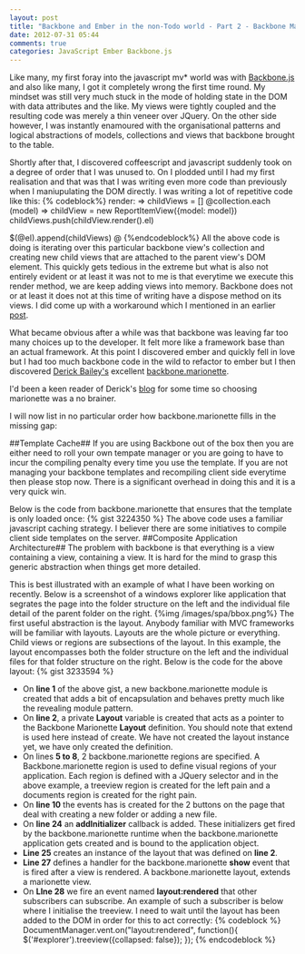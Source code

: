 ```yaml
---
layout: post
title: "Backbone and Ember in the non-Todo world - Part 2 - Backbone Marionette"
date: 2012-07-31 05:44
comments: true
categories: JavaScript Ember Backbone.js
---
```

Like many, my first foray into the javascript mv* world was with <a href="http://documentcloud.github.com/backbone/" target="_blank">Backbone.js</a>
 and also like many, I got it completely wrong the first time round.  My mindset was
still very much stuck in the mode of holding state in the DOM with data
attributes and the like.  My views were tightly coupled and the resulting code
was merely a thin veneer over JQuery.  On the other side however, I was
instantly enamoured with the organisational patterns and logical
abstractions of models, collections and views that backbone brought to the table.

Shortly after that, I discovered coffeescript and javascript suddenly took on a
degree of order that I was unused to.  On I plodded until I had my first
realisation and that was that I was writing even more code than previously when
I maniupulating the DOM directly.  I was writing a lot of repetitive code like
this:
{% codeblock%}
render: =>
  childViews = []
  @collection.each (model) =>
    childView = new ReportItemView({model: model})
    childViews.push(childView.render().el)

  $(@el).append(childViews)
  @
{%endcodeblock%}
All the above code is doing is iterating over this particular backbone view's collection and
creating new child views that are attached to the parent view's DOM element.
This quickly gets tedious in the extreme but what is also not entirely evident
or at least it was not to me is that everytime we execute this render method,
we are keep adding views into memory.  Backbone does not or at least it does
not at this time of writing have a dispose method on its views.  I did come up
with a workaround which I mentioned in an earlier <a target="_blank" href="http://www.thesoftwaresimpleton.com/blog/2011/11/13/backbone-js---lessons-learned/">post</a>.

What became obvious after a while was that backbone was leaving far too many
choices up to the developer.  It felt more like a framework base than an actual
framework.  At this point I discovered ember and quickly fell in love but I had
too much backbone code in the wild to refactor to ember but I then discovered <a href="https://twitter.com/#!/derickbailey" target="_blank">Derick Bailey's</a> excellent <a href="https://github.com/derickbailey/backbone.marionette" target="_blank">backbone.marionette</a>.

I'd been a keen reader of Derick's <a href="http://lostechies.com/derickbailey/">blog</a> for some time so choosing marionette was a no brainer.

I will now list in no particular order how backbone.marionette fills in the missing
gap:

##Template Cache##
If you are using Backbone out of the box then you are either need to roll your own
tempate manager or you are going to have to incur the compiling penalty every time you use the template.
  If you are not managing your backbone templates and recompiling client side
  everytime then please stop now.  There is a significant overhead in doing this and
  it is a very quick win.  

  Below is the code from backbone.marionette that ensures that the template is only
  loaded once:
{% gist 3224350 %}
The above code uses a familiar javascript caching strategy.  I believer there are
some initiatives to compile client side templates on the server.
##Composite Application Architecture##
The problem with backbone is that everything is a view containing a view, containing a
view.  It is hard for the mind to grasp this generic abstraction when things get
more detailed.  

This is best illustrated with an example of what I have been working on recently.
Below is a screenshot of a windows explorer like application that segrates the page into the folder structure
on the left and the individual file detail of the parent folder on the right.
{%img /images/spa/bbox.png%}
The first useful abstraction is the layout.  Anybody familiar with MVC frameworks
will be familiar with layouts.  Layouts are the whole picture or everything.  Child
views or regions are subsections of the layout.  In this example, the layout
encompasses both the folder structure on the left and the individual files for that
folder structure on the right.  Below is the code for the above layout:
{% gist 3233594 %}
- On **line 1** of the above gist, a new backbone.marionette module is created that adds a
bit of encapsulation and behaves pretty much like the revealing module pattern.
- On **line 2**, a private **Layout** variable is created that acts as a pointer to
  the Backbone Marionette **Layout** definition.  You should note that extend is
  used here instead of create.  We have not created the layout instance yet, we have
  only created the definition.
- On lines **5 to 8**, 2 backbone.marionette regions are specified.  A
  Backbone.marionette region is used to define visual regions of your application.
  Each region is defined with a JQuery selector and in the above example, a treeview
  region is created for the left pain and a documents region is created for the
  right pain.
- On **line 10** the events has is created for the 2 buttons on the page that deal
  with creating a new folder or adding a new file.
- On **line 24** an **addInitializer** callback is added.  These initializers get
  fired by the backbone.marionette runtime when the backbone.marionette application
  gets created and is bound to the application object.
- **Line 25** creates an instance of the layout that was defined on **line 2**.
- **Line 27** defines a handler for the backbone.marionette **show** event that is
  fired after a view is rendered.  A backbone.marionette layout, extends a
  marionette view.
- On **LIne 28** we fire an event named **layout:rendered** that other subscribers
  can subscribe.  An example of such a subscriber is below where I initialise the
  treeview.  I need to wait until the layout has been added to the DOM in order for
  this to act correctly:
  {% codeblock %}
DocumentManager.vent.on("layout:rendered", function(){
  $('#explorer').treeview({collapsed: false});
});
  {% endcodeblock %}
